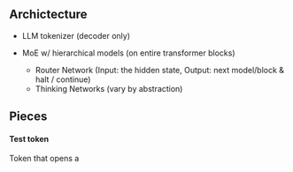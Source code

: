 ## Archictecture

- LLM tokenizer (decoder only)

- MoE w/ hierarchical models (on entire transformer blocks)
    - Router Network (Input: the hidden state, Output: next model/block & halt / continue)
    - Thinking Networks (vary by abstraction)


## Pieces

#### Test token
Token that opens a 


